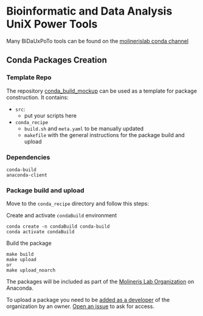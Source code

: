 # Bioinformatic and Data Analysis UniX Power Tools

Many BiDaUxPoTo tools can be found on the [molinerislab conda channel](https://anaconda.org/molinerislab)

## Conda Packages Creation

### Template Repo

The repository [conda_build_mockup](https://github.com/bidauxpoto/conda_build_mockup) can be used as a template for package construction. It contains:
- `src`:
  - put your scripts here
- `conda_recipe`
  - `build.sh` and `meta.yaml` to be manually updated
  - `makefile` with the general instructions for the package build and upload

### Dependencies
```
conda-build
anaconda-client
```

### Package build and upload
Move to the `conda_recipe` directory and follow this steps:

Create and activate `condaBuild` environment

```
conda create -n condaBuild conda-build
conda activate condaBuild
```

Build the package

```
make build
make upload
or
make upload_noarch
```

The packages will be included as part of the [Molineris Lab Organization](https://anaconda.org/molinerislab) on Anaconda.

To upload a package you need to be [added as a developer](https://anaconda.org/molinerislab/groups) of the organization by an owner. [Open an issue](https://github.com/bidauxpoto/conda_build_mockup/issues) to ask for access.

